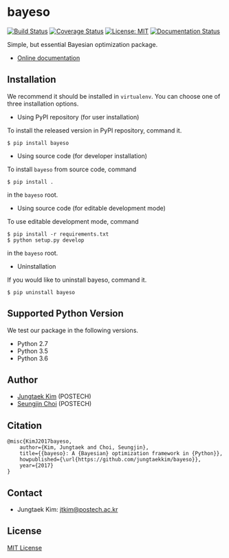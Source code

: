 # bayeso
[![Build Status](https://travis-ci.org/jungtaekkim/bayeso.svg?branch=master)](https://travis-ci.org/jungtaekkim/bayeso)
[![Coverage Status](https://coveralls.io/repos/github/jungtaekkim/bayeso/badge.svg?branch=master)](https://coveralls.io/github/jungtaekkim/bayeso?branch=master)
[![License: MIT](https://img.shields.io/badge/License-MIT-yellow.svg)](https://opensource.org/licenses/MIT)
[![Documentation Status](https://readthedocs.org/projects/bayeso/badge/?version=latest)](http://bayeso.readthedocs.io/en/latest/?badge=latest)

Simple, but essential Bayesian optimization package.

* [Online documentation](http://bayeso.readthedocs.io)

## Installation
We recommend it should be installed in `virtualenv`.
You can choose one of three installation options.

* Using PyPI repository (for user installation)

To install the released version in PyPI repository, command it.

```shell
$ pip install bayeso
```

* Using source code (for developer installation)

To install `bayeso` from source code, command

```shell
$ pip install .
```
in the `bayeso` root.

* Using source code (for editable development mode)

To use editable development mode, command

```shell
$ pip install -r requirements.txt
$ python setup.py develop
```
in the `bayeso` root.

* Uninstallation

If you would like to uninstall bayeso, command it.

```shell
$ pip uninstall bayeso
```

## Supported Python Version
We test our package in the following versions.

* Python 2.7
* Python 3.5
* Python 3.6

## Author
* [Jungtaek Kim](http://mlg.postech.ac.kr/~jtkim/) (POSTECH)
* [Seungjin Choi](http://mlg.postech.ac.kr/~seungjin/) (POSTECH)

## Citation
```
@misc{KimJ2017bayeso,
    author={Kim, Jungtaek and Choi, Seungjin},
    title={{bayeso}: A {Bayesian} optimization framework in {Python}},
    howpublished={\url{https://github.com/jungtaekkim/bayeso}},
    year={2017}
}
```

## Contact
* Jungtaek Kim: [jtkim@postech.ac.kr](mailto:jtkim@postech.ac.kr)

## License
[MIT License](LICENSE)
